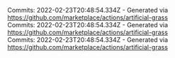 Commits: 2022-02-23T20:48:54.334Z - Generated via https://github.com/marketplace/actions/artificial-grass
<br>
Commits: 2022-02-23T20:48:54.334Z - Generated via https://github.com/marketplace/actions/artificial-grass
<br>
Commits: 2022-02-23T20:48:54.334Z - Generated via https://github.com/marketplace/actions/artificial-grass
<br>
